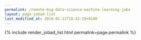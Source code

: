 ```yaml
---
permalink: /remote-big-data-science-machine-learning-jobs
layout: page-jobad-list
last_modified_at: 2019-01-11T18:42:29+0100
---
```

{% include render_jobad_list.html permalink=page.permalink %}
